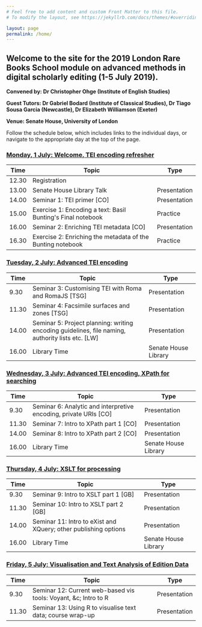 ```yaml
---
# Feel free to add content and custom Front Matter to this file.
# To modify the layout, see https://jekyllrb.com/docs/themes/#overriding-theme-defaults

layout: page
permalink: /home/
---
```


## Welcome to the site for the 2019 London Rare Books School module on advanced methods in digital scholarly editing (1-5 July 2019).

**Convened by: Dr Christopher Ohge (Institute of English Studies)**

**Guest Tutors: Dr Gabriel Bodard (Institute of Classical Studies), Dr Tiago Sousa Garcia (Newcastle), Dr Elizabeth Williamson (Exeter)**

**Venue: Senate House, University of London**

Follow the schedule below, which includes links to the individual days, or navigate to the appropriate day at the top of the page.

### [Monday, 1 July: Welcome, TEI encoding refresher](/day1/)

|Time   | Topic   | Type |
|---|---|---|
|12.30	| Registration | |
| 13.00	  | Senate House Library Talk	|Presentation |
| 14.00 | Seminar 1: TEI primer [CO] | Presentation |
| 15.00 | Exercise 1: Encoding a text: Basil Bunting's Final notebook | Practice |
| 16.00 | Seminar 2: Enriching TEI metadata [CO]  | Presentation |
| 16.30   | Exercise 2: Enriching the metadata of the Bunting notebook | Practice |

### [Tuesday, 2 July: Advanced TEI encoding](/day2/)

|Time   | Topic   | Type |
|---|---|---|
|9.30	| Seminar 3: Customising TEI with Roma and RomaJS [TSG] | Presentation |
| 11.30	| Seminar 4: Facsimile surfaces and zones [TSG] | Presentation |
| 14.00 | Seminar 5: Project planning: writing encoding guidelines, file naming, authority lists etc. [LW] | Presentation |
| 16.00   | Library Time   | Senate House Library  |

### [Wednesday, 3 July: Advanced TEI encoding, XPath for searching](/day3/)

|Time   | Topic   | Type |
|---|---|---|
|9.30	| Seminar 6: Analytic and interpretive encoding, private URIs [CO] | Presentation |
| 11.30	| Seminar 7: Intro to XPath part 1 [CO] | Presentation |
| 14.00 | Seminar 8: Intro to XPath part 2 [CO] | Presentation |
| 16.00  |  Library Time |  Senate House Library |


### [Thursday, 4 July: XSLT for processing](/day4/)

|Time   | Topic   | Type |
|---|---|---|
|9.30	| Seminar 9: Intro to XSLT part 1 [GB] | Presentation |
| 11.30	| Seminar 10: Intro to XSLT part 2 [GB] | Presentation |
| 14.00 | Seminar 11: Intro to eXist and XQuery; other publishing options | Presentation |
| 16.00   | Library Time   | Senate House Library  |

### [Friday, 5 July: Visualisation and Text Analysis of Edition Data](/day5/)

|Time   | Topic   | Type |
|---|---|---|
|9.30	| Seminar 12: Current web-based vis tools: Voyant, &c; Intro to R | Presentation |
| 11.30	| Seminar 13: Using R to visualise text data; course wrap-up | Presentation |
